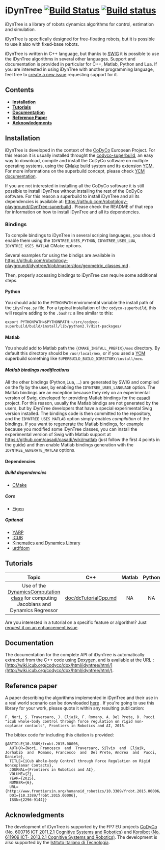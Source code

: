 iDynTree [![Build Status](https://travis-ci.org/robotology/idyntree.svg?branch=master)](https://travis-ci.org/robotology/idyntree) [![Build status](https://ci.appveyor.com/api/projects/status/1uecfmyvxb2dujt9/branch/master?svg=true)](https://ci.appveyor.com/project/robotology/idyntree/branch/master)
===========

iDynTree is a library of robots dynamics algorithms for control, estimation and simulation. 

iDynTree is specifically designed for free-floating robots, but it is possible to use it also  with fixed-base robots.

iDynTree is written in C++ language, but thanks to [SWIG](http://www.swig.org/) it is possible to use the iDynTree algorithms in several other languages. Support and documentation is provided in particular for C++, Matlab, Python and Lua. If you are interested in using iDynTree with another programming language, feel free to [create a new issue](https://github.com/robotology/idyntree/issues/new) requesting support for it. 

##  Contents 
* **[Installation](#installation)**
* **[Tutorials](#tutorials)**
* **[Documentation](#documentation)**
* **[Reference Paper](#reference-paper)**
* **[Acknowledgments](#acknowledgments)**

## Installation
iDynTree is developed in the context of the [CoDyCo](www.codyco.eu) European Project. For this reason it is usually installed throught the [codyco-superbuild](https://github.com/robotology/codyco-superbuild), an easy way to download, compile and install the CoDyCo software on multiple operating systems, using the [CMake](www.cmake.org) build system and its extension [YCM](http://robotology.github.io/ycm). For more informations on the superbuild concept, please check [YCM documentation](http://robotology.github.io/ycm/gh-pages/master/index.html#superbuild).  

If you are not interested in installing all the CoDyCo software it is still possible to install iDynTree without installing the rest of the CoDyCo software. For this reason a superbuild to install iDynTree and all its dependencies is available at:
https://github.com/robotology-playground/iDynTree-superbuild . Please check the README of that repo for information on how to install iDynTree and all its dependencies. 

### Bindings
To compile bindings to iDynTree in several scriping languages, you should enable them using the `IDYNTREE_USES_PYTHON`, `IDYNTREE_USES_LUA`, `IDYNTREE_USES_MATLAB` CMake options.

Several examples for using the bindigs are available in https://github.com/robotology-playground/idyntree/blob/master/doc/geometric_classes.md .

Then, properly accessing bindings to iDynTree can require some additional steps.
#### Python
You should add to the `PYTHONPATH` enviromental variable the install path of the `iDynTree.py` file.
For a typical installation of the `codyco-superbuild`, this will require adding to the `.bashrc` a line similar to this:
~~~
export PYTHONPATH=$PYTHONPATH:~/src/codyco-superbuild/build/install/lib/python2.7/dist-packages/
~~~

#### Matlab
You should add to Matlab path the `{CMAKE_INSTALL_PREFIX}/mex` directory. By default this directory should be `/usr/local/mex`, or if you used a [YCM](https://github.com/robotology/ycm/) superbuild something like `SUPERBUILD_BUILD_DIRECTORY/install/mex`. 

##### Matlab bindings modifications
All the other bindings (Python,Lua, ...) are generated by SWIG and compiled on the fly by the user, 
by enabling the `IDYNTREE_USES_LANGUAGE` option. The Matlab bindings are an exception because they 
rely on an experimental version of Swig, developed for providing Matlab bindings for the [casadi](https://github.com/casadi/casadi/wiki) project. For this reason, usually the Matlab bindigs 
are not generated by the users, but by iDynTree developers that have a special experimental Swig 
version installed. The bindings code is then committed to the repository, and the `IDYNTREE_USES_MATLAB` 
option simply enables *compilation* of the bindings. If you want to regenerate the Matlab bindings,
for example because you modified some iDynTree classes, you can install the experimental
version of Swig with Matlab support at https://github.com/casadi/casadi/wiki/matlab (just follow
the first 4 points in the guide) and then enable Matlab bindings generation with the `IDYNTREE_GENERATE_MATLAB` options. 

#### Dependencies
##### Build dependencies
- [CMake](http://www.cmake.org)

##### Core
- [Eigen](http://eigen.tuxfamily.org)

##### Optional
- [YARP](https://github.com/robotology/yarp)
- [ICUB](https://github.com/robotology/icub-main)
- [Kinematics and Dynamics Library](https://github.com/orocos/orocos_kinematics_dynamics)
- [urdfdom](https://github.com/ros/urdfdom)


## Tutorials
| Topic  | C++ | Matlab | Python |
|:------:|:---:|:------:|:------:|
| Use of the [DynamicsComputation class](http://wiki.icub.org/codyco/dox/html/idyntree/html/classiDynTree_1_1HighLevel_1_1DynamicsComputations.html) for computing Jacobians and Dynamics Regressor | [doc/dcTutorialCpp.md](doc/dcTutorialCpp.md) | NA | NA |

Are you interested in a tutorial on a specific feature or algorithm? Just [request it on an enhancement issue](https://github.com/robotology/idyntree/issues/new).

## Documentation 
The documentation for the complete API of iDynTree is automatically extracted from the C++ code using [Doxygen](www.doxygen.org), 
and is available at the URL : [http://wiki.icub.org/codyco/dox/html/idyntree/html/](http://wiki.icub.org/codyco/dox/html/idyntree/html/).

## Reference paper
A paper describing the algorithms implemented in iDynTree and their use in a real world scenario can be downloaded [here](http://journal.frontiersin.org/article/10.3389/frobt.2015.00006/abstract) . If you're going to use this library for your work, please quote it within any resulting publication:
~~~
F. Nori, S. Traversaro, J. Eljaik, F. Romano, A. Del Prete, D. Pucci "iCub whole-body control through force regulation on rigid non-coplanar contacts", Frontiers in Robotics and AI, 2015.
~~~

The bibtex code for including this citation is provided:
~~~
@ARTICLE{10.3389/frobt.2015.00006,
  AUTHOR={Nori, Francesco  and  Traversaro, Silvio  and  Eljaik, Jorhabib  and  Romano, Francesco  and  Del Prete, Andrea  and  Pucci, Daniele},
  TITLE={iCub Whole-body Control through Force Regulation on Rigid Noncoplanar Contacts},
  JOURNAL={Frontiers in Robotics and AI},
  VOLUME={2},
  YEAR={2015},
  NUMBER={6},
  URL={http://www.frontiersin.org/humanoid_robotics/10.3389/frobt.2015.00006/abstract},
  DOI={10.3389/frobt.2015.00006},
  ISSN={2296-9144}}
~~~

## Acknowledgments
The development of iDynTree is supported by the FP7 EU projects [CoDyCo (No. 600716 ICT 2011.2.1 Cognitive
Systems and Robotics)](http://www.codyco.eu/)  and [Koroibot (No. 611909 ICT- 2013.2.1 Cognitive Systems and Robotics)](http://koroibot.eu/). 
The development is also supported by the [Istituto Italiano di Tecnologia](http://www.iit.it).


